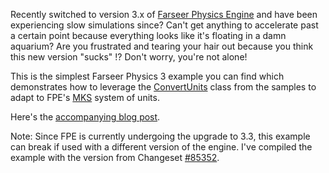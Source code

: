 Recently switched to version 3.x of [Farseer Physics Engine](http://farseerphysics.codeplex.com/) and have been experiencing slow simulations since?  Can't get anything to accelerate past a certain point because everything looks like it's floating in a damn aquarium?  Are you frustrated and tearing your hair out because you think this new version "sucks" !?  Don't worry, you're not alone!

This is the simplest Farseer Physics 3 example you can find which demonstrates how to leverage the [ConvertUnits](http://farseerphysics.codeplex.com/SourceControl/changeset/view/85371#1642119) class from the samples to adapt to FPE's [MKS](http://en.wikipedia.org/wiki/MKS_system_of_units) system of units.

Here's the [accompanying blog post](http://blog.dreasgrech.com/2011/02/farseer-physics-engines-meter-kilogram.html).

Note: Since FPE is currently undergoing the upgrade to 3.3, this example can break if used with a different version of the engine. I've compiled the example with the version from Changeset [#85352](http://farseerphysics.codeplex.com/SourceControl/changeset/changes/85352).
